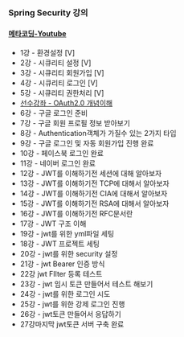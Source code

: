 ### Spring Security 강의

#### [메타코딩-Youtube](https://www.youtube.com/watch?v=GEv_hw0VOxE&list=PL93mKxaRDidERCyMaobSLkvSPzYtIk0Ah&index=1)

- 1강 - 환경설정 [V]
- 2강 - 시큐리티 설정 [V]
- 3강 - 시큐리티 회원가입 [V]
- 4강 - 시큐리티 로그인 [V]
- 5강 - 시큐리티 권한처리 [V]
- [선수강좌 - OAuth2.0 개념이해](https://www.youtube.com/watch?v=JBN5dCnLYnY&list=PL93mKxaRDidECgjOBjPgI3Dyo8ka6Ilqm&index=65) 
- 6강 - 구글 로그인 준비
- 7강 - 구글 회원 프로필 정보 받아보기
- 8강 - Authentication객체가 가질수 있는 2가지 타입
- 9강 - 구글 로그인 및 자동 회원가입 진행 완료
- 10강 - 페이스북 로그인 완료
- 11강 - 네이버 로그인 완료
- 12강 - JWT를 이해하기전 세션에 대해 알아보자
- 13강 - JWT를 이해하기전 TCP에 대해서 알아보자
- 14강 - JWT를 이해하기전 CIA에 대해서 알아보자
- 15강 - JWT를 이해하기전 RSA에 대해서 알아보자
- 16강 - JWT를 이해하기전 RFC문서란
- 17강 - JWT 구조 이해
- 19강 - jwt를 위한 yml파일 세팅
- 18강 - JWT 프로젝트 세팅
- 20강 - jwt를 위한 security 설정
- 21강 - jwt Bearer 인증 방식
- 22강 jwt FIlter 등록 테스트
- 23강 - jwt 임시 토큰 만들어서 테스트 해보기
- 24강 - jwt를 위한 로그인 시도
- 25강 - jwt를 위한 강제 로그인 진행
- 26강 - jwt토큰 만들어서 응답하기
- 27강마지막 jwt토큰 서버 구축 완료
